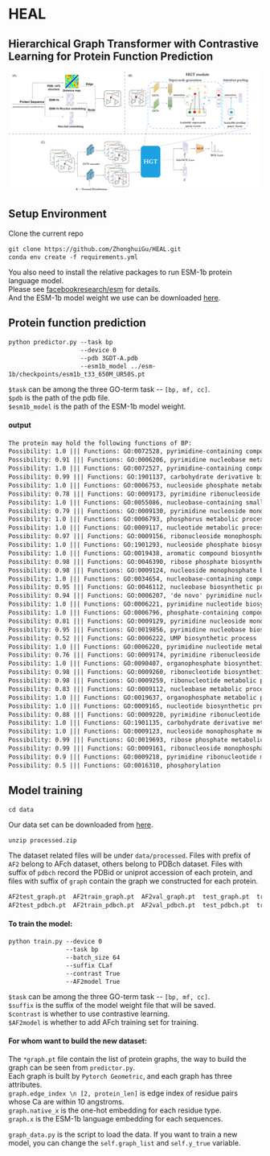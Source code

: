 HEAL
====
Hierarchical Graph Transformer with Contrastive Learning for Protein Function Prediction
---

<img src="model/GraphACL-BIO.png">

## Setup Environment

Clone the current repo

    git clone https://github.com/ZhonghuiGu/HEAL.git
    conda env create -f requirements.yml

You also need to install the relative packages to run ESM-1b protein language model. \
Please see [facebookresearch/esm](https://github.com/facebookresearch/esm#getting-started-with-this-repo-) for details. \
And the ESM-1b model weight we use can be downloaded [here](https://dl.fbaipublicfiles.com/fair-esm/models/esm1b_t33_650M_UR50S.pt).


## Protein function prediction

    python predictor.py --task bp 
                        --device 0 
                        --pdb 3GDT-A.pdb 
                        --esm1b_model ../esm-1b/checkpoints/esm1b_t33_650M_UR50S.pt

`$task` can be among the three GO-term task -- `[bp, mf, cc]`. \
`$pdb` is the path of the pdb file. \
`$esm1b_model` is the path of the ESM-1b model weight.

#### output
```txt
The protein may hold the following functions of BP:
Possibility: 1.0 ||| Functions: GO:0072528, pyrimidine-containing compound biosynthetic process
Possibility: 0.91 ||| Functions: GO:0006206, pyrimidine nucleobase metabolic process
Possibility: 1.0 ||| Functions: GO:0072527, pyrimidine-containing compound metabolic process
Possibility: 0.99 ||| Functions: GO:1901137, carbohydrate derivative biosynthetic process
Possibility: 1.0 ||| Functions: GO:0006753, nucleoside phosphate metabolic process
Possibility: 0.78 ||| Functions: GO:0009173, pyrimidine ribonucleoside monophosphate metabolic process
Possibility: 1.0 ||| Functions: GO:0055086, nucleobase-containing small molecule metabolic process
Possibility: 0.79 ||| Functions: GO:0009130, pyrimidine nucleoside monophosphate biosynthetic process
Possibility: 1.0 ||| Functions: GO:0006793, phosphorus metabolic process
Possibility: 1.0 ||| Functions: GO:0009117, nucleotide metabolic process
Possibility: 0.97 ||| Functions: GO:0009156, ribonucleoside monophosphate biosynthetic process
Possibility: 1.0 ||| Functions: GO:1901293, nucleoside phosphate biosynthetic process
Possibility: 1.0 ||| Functions: GO:0019438, aromatic compound biosynthetic process
Possibility: 0.98 ||| Functions: GO:0046390, ribose phosphate biosynthetic process
Possibility: 0.98 ||| Functions: GO:0009124, nucleoside monophosphate biosynthetic process
Possibility: 1.0 ||| Functions: GO:0034654, nucleobase-containing compound biosynthetic process
Possibility: 0.95 ||| Functions: GO:0046112, nucleobase biosynthetic process
Possibility: 0.94 ||| Functions: GO:0006207, 'de novo' pyrimidine nucleobase biosynthetic process
Possibility: 1.0 ||| Functions: GO:0006221, pyrimidine nucleotide biosynthetic process
Possibility: 1.0 ||| Functions: GO:0006796, phosphate-containing compound metabolic process
Possibility: 0.81 ||| Functions: GO:0009129, pyrimidine nucleoside monophosphate metabolic process
Possibility: 0.95 ||| Functions: GO:0019856, pyrimidine nucleobase biosynthetic process
Possibility: 0.52 ||| Functions: GO:0006222, UMP biosynthetic process
Possibility: 1.0 ||| Functions: GO:0006220, pyrimidine nucleotide metabolic process
Possibility: 0.76 ||| Functions: GO:0009174, pyrimidine ribonucleoside monophosphate biosynthetic process
Possibility: 1.0 ||| Functions: GO:0090407, organophosphate biosynthetic process
Possibility: 0.98 ||| Functions: GO:0009260, ribonucleotide biosynthetic process
Possibility: 0.98 ||| Functions: GO:0009259, ribonucleotide metabolic process
Possibility: 0.83 ||| Functions: GO:0009112, nucleobase metabolic process
Possibility: 1.0 ||| Functions: GO:0019637, organophosphate metabolic process
Possibility: 1.0 ||| Functions: GO:0009165, nucleotide biosynthetic process
Possibility: 0.88 ||| Functions: GO:0009220, pyrimidine ribonucleotide biosynthetic process
Possibility: 1.0 ||| Functions: GO:1901135, carbohydrate derivative metabolic process
Possibility: 1.0 ||| Functions: GO:0009123, nucleoside monophosphate metabolic process
Possibility: 0.99 ||| Functions: GO:0019693, ribose phosphate metabolic process
Possibility: 0.99 ||| Functions: GO:0009161, ribonucleoside monophosphate metabolic process
Possibility: 0.9 ||| Functions: GO:0009218, pyrimidine ribonucleotide metabolic process
Possibility: 0.5 ||| Functions: GO:0016310, phosphorylation
```

## Model training

    cd data

Our data set can be downloaded from [here](https://pkueducn-my.sharepoint.com/:u:/g/personal/2001111563_stu_pku_edu_cn/EVGSjfSK9hJFg2nBgwrEtNQBaIiUrFPQaugUptA-QwYdFQ?e=ZmPZp0).

    unzip processed.zip

The dataset related files will be under `data/processed`. 
Files with prefix of `AF2` belong to AFch dataset, others belong to PDBch dataset.
Files with suffix of `pdbch` record the PDBid or uniprot accession of each protein, and files with suffix of `graph` contain the graph we constructed for each protein.  

```txt
AF2test_graph.pt  AF2train_graph.pt  AF2val_graph.pt  test_graph.pt  train_graph.pt  val_graph.pt
AF2test_pdbch.pt  AF2train_pdbch.pt  AF2val_pdbch.pt  test_pdbch.pt  train_pdbch.pt  val_pdbch.pt
```

#### To train the model:

    python train.py --device 0
                    --task bp 
                    --batch_size 64 
                    --suffix CLaf
                    --contrast True
                    --AF2model True   
                    
`$task` can be among the three GO-term task -- `[bp, mf, cc]`. \
`$suffix` is the suffix of the model weight file that will be saved. \
`$contrast` is whether to use contrastive learning. \
`$AF2model` is whether to add AFch training set for training.

#### For whom want to build the new dataset: 

The `*graph.pt` file contain the list of protein graphs, the way to build the graph can be seen from `predictor.py`. \
Each graph is built by `Pytorch Geometric`, and each graph has three attributes. \
`graph.edge_index \n [2, protein_len]` is edge index of residue pairs whose Ca are within 10 angstroms.\
`graph.native_x` is the one-hot embedding for each residue type. \
`graph.x` is the ESM-1b language embedding for each sequences.

`graph_data.py` is the script to load the data. If you want to train a new model, you can change the `self.graph_list` and `self.y_true` variable.
